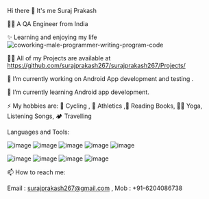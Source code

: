 Hi there 👋 It's me Suraj Prakash

  👨‍💻  A QA Engineer from India

✨ Learning and enjoying my life  ![coworking-male-programmer-writing-program-code](https://github.com/user-attachments/assets/1d7ca2d6-a483-41dc-b1b5-fa08db768ab1)




👨‍💻 All of my Projects are available at https://github.com/surajprakash267/surajprakash267/Projects/



 🔭 I’m currently working on Android App development and testing .
 
 🌱 I’m currently learning Android app development.

⚡ My hobbies are: 🚴 Cycling , 🏃 Athletics ,📖 Reading Books, 🧘‍♂️ Yoga, Listening Songs, 🏕 Travelling

Languages and Tools: 

![image](https://github.com/user-attachments/assets/6c0883ab-4634-46db-b4ba-5b7e09e20767)   ![image](https://github.com/user-attachments/assets/7ca6f2fd-244a-49e7-81e7-007db42739c8)   ![image](https://github.com/user-attachments/assets/e92b3526-7c5e-484f-ad66-94d8cc75ded8)   ![image](https://github.com/user-attachments/assets/0033fc57-6509-49f2-9e0c-75b8073e0e8b)   ![image](https://github.com/user-attachments/assets/7fbc1f37-4569-49b4-9919-3829a3fa2139)

![image](https://github.com/user-attachments/assets/725490dc-bcc9-4c52-8b08-3ac17e361d22)  ![image](https://github.com/user-attachments/assets/e49b2cf3-baec-4de6-bdb1-e2e14479a1b0)  ![image](https://github.com/user-attachments/assets/d3a6c806-55b5-42f6-b311-44efd06cd57f)   ![image](https://github.com/user-attachments/assets/69436d57-bb39-4da3-97b3-783bdc22abf0)


📫 How to reach me: 

Email : surajprakash267@gmail.com , 
Mob : +91-6204086738

